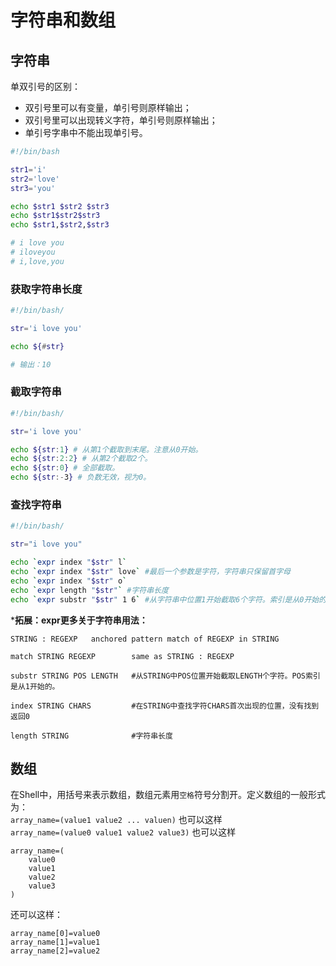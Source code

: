 # 字符串和数组

## 字符串
单双引号的区别：                            
- 双引号里可以有变量，单引号则原样输出；
- 双引号里可以出现转义字符，单引号则原样输出；
- 单引号字串中不能出现单引号。

```bash
#!/bin/bash

str1='i'
str2='love'
str3='you'

echo $str1 $str2 $str3
echo $str1$str2$str3
echo $str1,$str2,$str3

# i love you
# iloveyou
# i,love,you
```


### 获取字符串长度
```bash
#!/bin/bash/

str='i love you'

echo ${#str}

# 输出：10
```

### 截取字符串
```bash
#!/bin/bash/

str='i love you'

echo ${str:1} # 从第1个截取到末尾。注意从0开始。
echo ${str:2:2} # 从第2个截取2个。
echo ${str:0} # 全部截取。
echo ${str:-3} # 负数无效，视为0。
```

### 查找字符串
```bash
#!/bin/bash/

str="i love you"

echo `expr index "$str" l`
echo `expr index "$str" love` #最后一个参数是字符，字符串只保留首字母
echo `expr index "$str" o`
echo `expr length "$str"` #字符串长度
echo `expr substr "$str" 1 6` #从字符串中位置1开始截取6个字符。索引是从0开始的。
```

***拓展：expr更多关于字符串用法：**
```
STRING : REGEXP   anchored pattern match of REGEXP in STRING

match STRING REGEXP        same as STRING : REGEXP

substr STRING POS LENGTH   #从STRING中POS位置开始截取LENGTH个字符。POS索引是从1开始的。

index STRING CHARS         #在STRING中查找字符CHARS首次出现的位置，没有找到返回0

length STRING              #字符串长度
```

## 数组
在Shell中，用括号来表示数组，数组元素用`空格`符号分割开。定义数组的一般形式为：                             
`array_name=(value1 value2 ... valuen)`  也可以这样                        
`array_name=(value0 value1 value2 value3)` 也可以这样                            
```
array_name=(
    value0
    value1
    value2
    value3
)
```                                 
还可以这样：                                  
```
array_name[0]=value0
array_name[1]=value1
array_name[2]=value2
```















